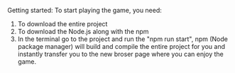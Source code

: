 Getting started:
To start playing the game, you need:
1) To download the entire project
2) To download the Node.js along with the npm
3) In the terminal go to the project and run the "npm run start", npm (Node package manager) will build and compile the entire project for you and instantly transfer you to the new broser page where you can enjoy the game.
